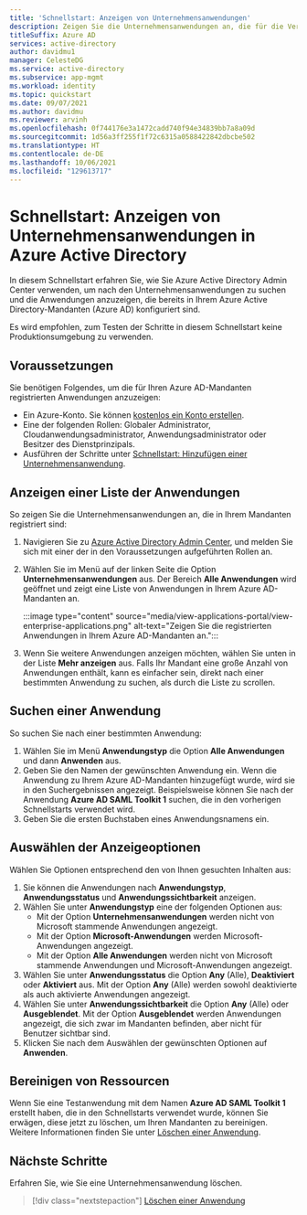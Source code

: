 ```yaml
---
title: 'Schnellstart: Anzeigen von Unternehmensanwendungen'
description: Zeigen Sie die Unternehmensanwendungen an, die für die Verwendung Ihres Azure Active Directory-Mandanten registriert sind.
titleSuffix: Azure AD
services: active-directory
author: davidmu1
manager: CelesteDG
ms.service: active-directory
ms.subservice: app-mgmt
ms.workload: identity
ms.topic: quickstart
ms.date: 09/07/2021
ms.author: davidmu
ms.reviewer: arvinh
ms.openlocfilehash: 0f744176e3a1472cadd740f94e34839bb7a8a09d
ms.sourcegitcommit: 1d56a3ff255f1f72c6315a0588422842dbcbe502
ms.translationtype: HT
ms.contentlocale: de-DE
ms.lasthandoff: 10/06/2021
ms.locfileid: "129613717"
---
```

# <a name="quickstart-view-enterprise-applications-in-azure-active-directory"></a>Schnellstart: Anzeigen von Unternehmensanwendungen in Azure Active Directory

In diesem Schnellstart erfahren Sie, wie Sie Azure Active Directory Admin Center verwenden, um nach den Unternehmensanwendungen zu suchen und die Anwendungen anzuzeigen, die bereits in Ihrem Azure Active Directory-Mandanten (Azure AD) konfiguriert sind.

Es wird empfohlen, zum Testen der Schritte in diesem Schnellstart keine Produktionsumgebung zu verwenden.

## <a name="prerequisites"></a>Voraussetzungen

Sie benötigen Folgendes, um die für Ihren Azure AD-Mandanten registrierten Anwendungen anzuzeigen:

- Ein Azure-Konto. Sie können [kostenlos ein Konto erstellen](https://azure.microsoft.com/free/?WT.mc_id=A261C142F).
- Eine der folgenden Rollen: Globaler Administrator, Cloudanwendungsadministrator, Anwendungsadministrator oder Besitzer des Dienstprinzipals.
- Ausführen der Schritte unter [Schnellstart: Hinzufügen einer Unternehmensanwendung](add-application-portal.md).

## <a name="view-a-list-of-applications"></a>Anzeigen einer Liste der Anwendungen

So zeigen Sie die Unternehmensanwendungen an, die in Ihrem Mandanten registriert sind:

1. Navigieren Sie zu [Azure Active Directory Admin Center](https://aad.portal.azure.com), und melden Sie sich mit einer der in den Voraussetzungen aufgeführten Rollen an.
1. Wählen Sie im Menü auf der linken Seite die Option **Unternehmensanwendungen** aus. Der Bereich **Alle Anwendungen** wird geöffnet und zeigt eine Liste von Anwendungen in Ihrem Azure AD-Mandanten an.

    :::image type="content" source="media/view-applications-portal/view-enterprise-applications.png" alt-text="Zeigen Sie die registrierten Anwendungen in Ihrem Azure AD-Mandanten an.":::

1. Wenn Sie weitere Anwendungen anzeigen möchten, wählen Sie unten in der Liste **Mehr anzeigen** aus. Falls Ihr Mandant eine große Anzahl von Anwendungen enthält, kann es einfacher sein, direkt nach einer bestimmten Anwendung zu suchen, als durch die Liste zu scrollen.

## <a name="search-for-an-application"></a>Suchen einer Anwendung

So suchen Sie nach einer bestimmten Anwendung:

1. Wählen Sie im Menü **Anwendungstyp** die Option **Alle Anwendungen** und dann **Anwenden** aus.
1. Geben Sie den Namen der gewünschten Anwendung ein. Wenn die Anwendung zu Ihrem Azure AD-Mandanten hinzugefügt wurde, wird sie in den Suchergebnissen angezeigt. Beispielsweise können Sie nach der Anwendung **Azure AD SAML Toolkit 1** suchen, die in den vorherigen Schnellstarts verwendet wird. 
1. Geben Sie die ersten Buchstaben eines Anwendungsnamens ein.

## <a name="select-viewing-options"></a>Auswählen der Anzeigeoptionen

Wählen Sie Optionen entsprechend den von Ihnen gesuchten Inhalten aus:

1. Sie können die Anwendungen nach **Anwendungstyp**, **Anwendungsstatus** und **Anwendungssichtbarkeit** anzeigen.
1. Wählen Sie unter **Anwendungstyp** eine der folgenden Optionen aus:
    - Mit der Option **Unternehmensanwendungen** werden nicht von Microsoft stammende Anwendungen angezeigt.
    - Mit der Option **Microsoft-Anwendungen** werden Microsoft-Anwendungen angezeigt.
    - Mit der Option **Alle Anwendungen** werden nicht von Microsoft stammende Anwendungen und Microsoft-Anwendungen angezeigt.
1. Wählen Sie unter **Anwendungsstatus** die Option **Any** (Alle), **Deaktiviert** oder **Aktiviert** aus. Mit der Option **Any** (Alle) werden sowohl deaktivierte als auch aktivierte Anwendungen angezeigt.
1. Wählen Sie unter **Anwendungssichtbarkeit** die Option **Any** (Alle) oder **Ausgeblendet**. Mit der Option **Ausgeblendet** werden Anwendungen angezeigt, die sich zwar im Mandanten befinden, aber nicht für Benutzer sichtbar sind.
1. Klicken Sie nach dem Auswählen der gewünschten Optionen auf **Anwenden**.

## <a name="clean-up-resources"></a>Bereinigen von Ressourcen

Wenn Sie eine Testanwendung mit dem Namen **Azure AD SAML Toolkit 1** erstellt haben, die in den Schnellstarts verwendet wurde, können Sie erwägen, diese jetzt zu löschen, um Ihren Mandanten zu bereinigen. Weitere Informationen finden Sie unter [Löschen einer Anwendung](delete-application-portal.md).

## <a name="next-steps"></a>Nächste Schritte

Erfahren Sie, wie Sie eine Unternehmensanwendung löschen.
> [!div class="nextstepaction"]
> [Löschen einer Anwendung](add-application-portal.md)
